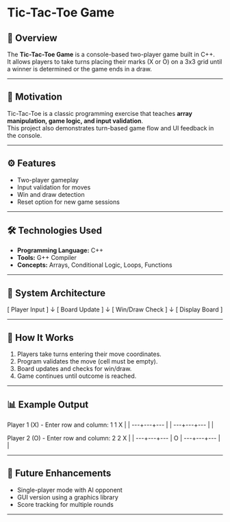 # Tic-Tac-Toe Game

## 📌 Overview
The **Tic-Tac-Toe Game** is a console-based two-player game built in C++.  
It allows players to take turns placing their marks (X or O) on a 3x3 grid until a winner is determined or the game ends in a draw.

---

## 🎯 Motivation
Tic-Tac-Toe is a classic programming exercise that teaches **array manipulation, game logic, and input validation**.  
This project also demonstrates turn-based game flow and UI feedback in the console.

---

## ⚙️ Features
- Two-player gameplay
- Input validation for moves
- Win and draw detection
- Reset option for new game sessions

---

## 🛠️ Technologies Used
- **Programming Language:** C++
- **Tools:** G++ Compiler
- **Concepts:** Arrays, Conditional Logic, Loops, Functions

---

## 📐 System Architecture
[ Player Input ]
↓
[ Board Update ]
↓
[ Win/Draw Check ]
↓
[ Display Board ]

---

## 🚀 How It Works
1. Players take turns entering their move coordinates.
2. Program validates the move (cell must be empty).
3. Board updates and checks for win/draw.
4. Game continues until outcome is reached.

---

## 📊 Example Output
Player 1 (X) - Enter row and column: 1 1
X | |
---+---+---
| |
---+---+---
| |

Player 2 (O) - Enter row and column: 2 2
X | |
---+---+---
| O |
---+---+---
| |

---

## 🔑 Future Enhancements
- Single-player mode with AI opponent
- GUI version using a graphics library
- Score tracking for multiple rounds

---
